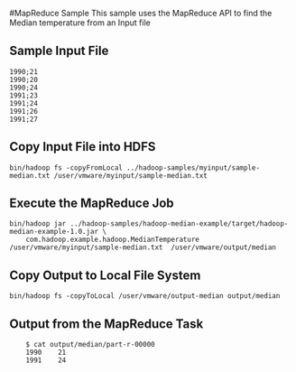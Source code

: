#MapReduce Sample
This sample uses the MapReduce API to find the Median temperature from an Input file

## Sample Input File
	
	1990;21
	1990;20
	1990;24
	1991;23
	1991;24
	1991;26
	1991;27	

## Copy Input File into HDFS
	
	bin/hadoop fs -copyFromLocal ../hadoop-samples/myinput/sample-median.txt /user/vmware/myinput/sample-median.txt

## Execute the MapReduce Job
	
	bin/hadoop jar ../hadoop-samples/hadoop-median-example/target/hadoop-median-example-1.0.jar \
  		com.hadoop.example.hadoop.MedianTemperature  /user/vmware/myinput/sample-median.txt  /user/vmware/output/median 
  
## Copy Output to Local File System  

	bin/hadoop fs -copyToLocal /user/vmware/output-median output/median
	
	
## Output from the MapReduce Task
   
        $ cat output/median/part-r-00000 
        1990	21
        1991	24
   
  
